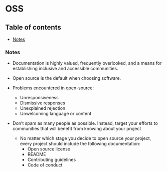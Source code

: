 # OSS

## Table of contents

* [Notes](#notes) <br>

### Notes

- Documentation is highly valued, frequently overlooked, and a means for establishing inclusive and accessible communities.
- Open source is the default when choosing software.

- Problems encountered in open-source:
  - Unresponsiveness
  - Dismissive responses
  - Unexplained rejection
  - Unwelcoming language or content
- Don’t spam as many people as possible. Instead, target your efforts to communities that will benefit from knowing about your project
  - No matter which stage you decide to open source your project, every project should include the following documentation:
    - Open source license
    - README
    - Contributing guidelines
    - Code of conduct
